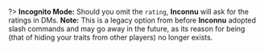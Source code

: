 ?> **Incognito Mode:** Should you omit the `rating`, **Inconnu** will ask for the ratings in DMs. **Note:** This is a legacy option from before **Inconnu** adopted slash commands and may go away in the future, as its reason for being (that of hiding your traits from other players) no longer exists.
